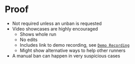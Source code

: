 # Proof

- Not required unless an unban is requested
- Video showcases are highly encouraged
  - Shows whole run
  - No edits
  - Includes link to demo recording, see [`Demo Recording`]
  - Might show alternative ways to help other runners
- A manual ban can happen in very suspicious cases

[`Demo Recording`]: commands-demo.recording.md
